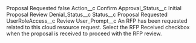 <?xml version="1.0" encoding="UTF-8"?>
<CustomMetadata xmlns="http://soap.sforce.com/2006/04/metadata" xmlns:xsi="http://www.w3.org/2001/XMLSchema-instance" xmlns:xsd="http://www.w3.org/2001/XMLSchema">
    <label>Proposal Requested</label>
    <protected>false</protected>
    <values>
        <field>Action__c</field>
        <value xsi:type="xsd:string">Confirm</value>
    </values>
    <values>
        <field>Approval_Status__c</field>
        <value xsi:type="xsd:string">Initial Proposal Review</value>
    </values>
    <values>
        <field>Denial_Status__c</field>
        <value xsi:nil="true"/>
    </values>
    <values>
        <field>Status__c</field>
        <value xsi:type="xsd:string">Proposal Requested</value>
    </values>
    <values>
        <field>UserRoleAccess__c</field>
        <value xsi:type="xsd:string">Review</value>
    </values>
    <values>
        <field>User_Prompt__c</field>
        <value xsi:type="xsd:string">An RFP has been requested related to this cloud resource request.  Select the RFP Received checkbox when the proposal is received to proceed with the RFP review.</value>
    </values>
</CustomMetadata>
